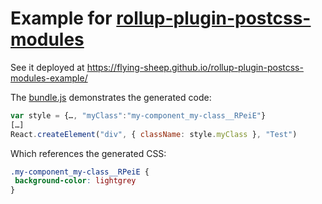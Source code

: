 # Example for [rollup-plugin-postcss-modules](https://github.com/flying-sheep/rollup-plugin-postcss-modules)

See it deployed at https://flying-sheep.github.io/rollup-plugin-postcss-modules-example/

The [bundle.js](https://flying-sheep.github.io/rollup-plugin-postcss-modules-example/dist/bundle.js)
demonstrates the generated code:

```js
var style = {…, "myClass":"my-component_my-class__RPeiE"}
[…]
React.createElement("div", { className: style.myClass }, "Test")
```

Which references the generated CSS:

```css
.my-component_my-class__RPeiE {
 background-color: lightgrey 
}
```
